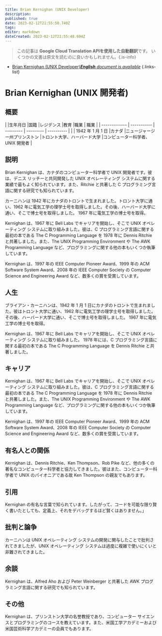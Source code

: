 ```yaml
---
title: Brian Kernighan (UNIX Developer)
description: 
published: true
date: 2023-02-12T21:55:50.740Z
tags: 
editor: markdown
dateCreated: 2023-02-12T21:55:48.694Z
---
```


> この記事は **Google Cloud Translation APIを使用した自動翻訳**です。
いくつかの文書は原文を読むのに良いかもしれません。{.is-info}



- [Brian Kernighan (UNIX Developer)***English** document is available*](/en/Knowledge-base/Dictionary/Person/brian-kernighan-unix-developer)
{.links-list}


# Brian Kernighan (UNIX 開発者)

## 概要

| |生年月日 |国籍 |レジデンス |教育 |職業 | 職業
| | ------------- | ----------- | --------- | --------- | ---------- |
| | 1942 年 1 月 1 日 |カナダ |ニュージャージー州プリンストン |トロント大学、ハーバード大学 |コンピューター科学者、UNIX 開発者 |

## 説明

Brian Kernighan は、カナダのコンピューター科学者で UNIX 開発者です。彼は、デニス リッチーと共同開発した UNIX オペレーティング システムに関する業績で最もよく知られています。また、Ritchie と共著した C プログラミング言語に関する研究でも知られています。

カーニハンは 1942 年にカナダのトロントで生まれました。トロント大学に通い、1962 年に電気工学の理学士号を取得しました。その後、ハーバード大学に通い、そこで博士号を取得しました。 1967 年に電気工学の博士号を取得。

Kernighan は、1967 年に Bell Labs でキャリアを開始し、そこで UNIX オペレーティング システムに取り組みました。彼は、C プログラミング言語に関する最初の本である The C Programming Language を 1978 年に Dennis Ritchie と共著しました。また、The UNIX Programming Environment や The AWK Programming Language など、プログラミングに関する他の本もいくつか執筆しています。

Kernighan は、1997 年の IEEE Computer Pioneer Award、1999 年の ACM Software System Award、2008 年の IEEE Computer Society の Computer Science and Engineering Award など、数多くの賞を受賞しています。

## 人生

ブライアン・カーニハンは、1942 年 1 月 1 日にカナダのトロントで生まれました。彼はトロント大学に通い、1962 年に電気工学の理学士号を取得しました。その後、ハーバード大学に通い、そこで博士号を取得しました。 1967 年に電気工学の博士号を取得。

Kernighan は、1967 年に Bell Labs でキャリアを開始し、そこで UNIX オペレーティング システムに取り組みました。 1978 年には、C プログラミング言語に関する最初の本である The C Programming Language を Dennis Ritchie と共著しました。

## キャリア

Kernighan は、1967 年に Bell Labs でキャリアを開始し、そこで UNIX オペレーティング システムに取り組みました。彼は、C プログラミング言語に関する最初の本である The C Programming Language を 1978 年に Dennis Ritchie と共著しました。また、The UNIX Programming Environment や The AWK Programming Language など、プログラミングに関する他の本もいくつか執筆しています。

Kernighan は、1997 年の IEEE Computer Pioneer Award、1999 年の ACM Software System Award、2008 年の IEEE Computer Society の Computer Science and Engineering Award など、数多くの賞を受賞しています。

## 有名人との関係

Kernighan は、Dennis Ritchie、Ken Thompson、Rob Pike など、他の多くの著名なコンピューター科学者と協力してきました。彼はまた、コンピューター科学者で UNIX のパイオニアである故 Ken Thompson の親友でもあります。

## 引用

Kernighan の有名な言葉で知られています。したがって、コードを可能な限り賢く書いたとしても、定義上、それをデバッグするほど賢くはありません。」

## 批判と論争

カーニハンは UNIX オペレーティング システムの開発に関与したことで批判されてきましたが、UNIX オペレーティング システムは過度に複雑で使いにくいと非難されてきました。

## 余談

Kernighan は、Alfred Aho および Peter Weinberger と共著した AWK プログラミング言語に関する研究でも知られています。

## その他

Kernighan は、プリンストン大学の名誉教授であり、コンピューター サイエンスとプログラミングのコースを教えています。また、米国工学アカデミーおよび米国芸術科学アカデミーの会員でもあります。